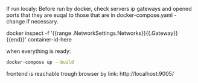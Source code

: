 
If run localy:
Before run by docker, check servers ip gateways and opened ports 
that they are euqal to those that are in docker-compose.yaml - change if necessary.

docker inspect -f '{{range .NetworkSettings.Networks}}{{.Gateway}}{{end}}' container-id-here

when everything is ready:
```sh
docker-compose up --build 
```

frontend is reachable trough browser by link: 
http://localhost:9005/ 